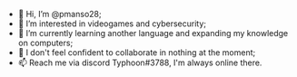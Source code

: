 - 👋 Hi, I’m @pmanso28;
- 👀 I’m interested in videogames and cybersecurity;
- 🌱 I’m currently learning another language and expanding my knowledge on computers;
- 💞️ I don't feel confident to collaborate in nothing at the moment;
- 📫 Reach me via discord Typhoon#3788, I'm always online there.
